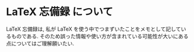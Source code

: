 # LaTeX 忘備録 について

LaTeX 忘備録は, 私が LaTeX を使う中でつまずいたことをメモとして記しているものである. そのため誤った情報や使い方が含まれている可能性が大いにある点についてはご理解願いたい. 